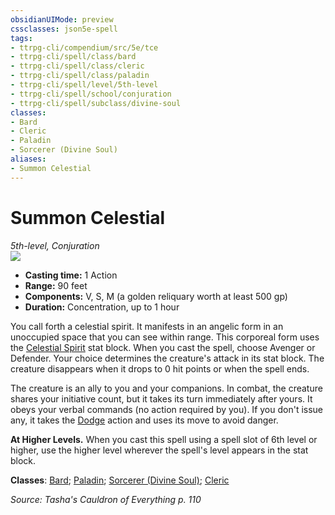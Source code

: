 ```yaml
---
obsidianUIMode: preview
cssclasses: json5e-spell
tags:
- ttrpg-cli/compendium/src/5e/tce
- ttrpg-cli/spell/class/bard
- ttrpg-cli/spell/class/cleric
- ttrpg-cli/spell/class/paladin
- ttrpg-cli/spell/level/5th-level
- ttrpg-cli/spell/school/conjuration
- ttrpg-cli/spell/subclass/divine-soul
classes:
- Bard
- Cleric
- Paladin
- Sorcerer (Divine Soul)
aliases:
- Summon Celestial
---
```

# Summon Celestial
*5th-level, Conjuration*  
![](/3-Mechanics/CLI/Compendium/spells/img/summon-celestial.webp#right)

- **Casting time:** 1 Action
- **Range:** 90 feet
- **Components:** V, S, M (a golden reliquary worth at least 500 gp)
- **Duration:** Concentration, up to 1 hour

You call forth a celestial spirit. It manifests in an angelic form in an unoccupied space that you can see within range. This corporeal form uses the [Celestial Spirit](/3-Mechanics/CLI/Compendium/bestiary/celestial/celestial-spirit-tce.md) stat block. When you cast the spell, choose Avenger or Defender. Your choice determines the creature's attack in its stat block. The creature disappears when it drops to 0 hit points or when the spell ends.

The creature is an ally to you and your companions. In combat, the creature shares your initiative count, but it takes its turn immediately after yours. It obeys your verbal commands (no action required by you). If you don't issue any, it takes the [Dodge](/3-Mechanics/CLI/Rules/actions.md#Dodge) action and uses its move to avoid danger.

**At Higher Levels.** When you cast this spell using a spell slot of 6th level or higher, use the higher level wherever the spell's level appears in the stat block.

**Classes**: [Bard](/3-Mechanics/CLI/Compendium/lists/list-spells-classes-bard.md); [Paladin](/3-Mechanics/CLI/Compendium/lists/list-spells-classes-paladin.md); [Sorcerer (Divine Soul)](/3-Mechanics/CLI/Compendium/lists/list-spells-classes-divine-soul-xge.md "subclass=XGE"); [Cleric](/3-Mechanics/CLI/Compendium/lists/list-spells-classes-cleric.md)

*Source: Tasha's Cauldron of Everything p. 110*